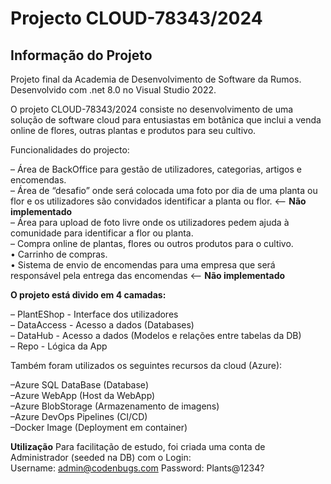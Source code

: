 # <B>Projecto CLOUD-78343/2024</B>

## Informação do Projeto

Projeto final da Academia de Desenvolvimento de Software da Rumos. Desenvolvido com .net 8.0 no Visual Studio 2022.

O projeto CLOUD-78343/2024 consiste no desenvolvimento de uma solução de software cloud para entusiastas em botânica que inclui a venda online de flores, outras plantas e produtos para seu cultivo.

Funcionalidades do projecto:

– Área de BackOffice para gestão de utilizadores, categorias, artigos e encomendas.  
– Área de “desafio” onde será colocada uma foto por dia de uma planta ou flor e os utilizadores são convidados identificar a planta ou flor. <-- <B>Não implementado</B>  
– Área para upload de foto livre onde os utilizadores pedem ajuda à comunidade para identificar a flor ou planta.  
– Compra online de plantas, flores ou outros produtos para o cultivo.  
• Carrinho de compras.  
• Sistema de envio de encomendas para uma empresa que será responsável pela entrega das encomendas <-- <B>Não implementado</B>

<B>O projeto está divido em 4 camadas:</B>

– PlantEShop - Interface dos utilizadores  
– DataAccess - Acesso a dados (Databases)  
– DataHub - Acesso a dados (Modelos e relações entre tabelas da DB)  
– Repo - Lógica da App

Também foram utilizados os seguintes recursos da cloud (Azure):

–Azure SQL DataBase (Database)  
–Azure WebApp (Host da WebApp)  
–Azure BlobStorage (Armazenamento de imagens)  
–Azure DevOps Pipelines (CI/CD)  
–Docker Image (Deployment em container)  

<B>Utilização</B>
Para facilitação de estudo, foi criada uma conta de Administrador (seeded na DB) com o Login:  
Username: admin@codenbugs.com
Password: Plants@1234?

